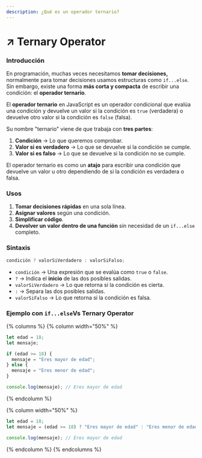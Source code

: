 ```yaml
---
description: ¿Qué es un operador ternario?
---
```


# ↗️ Ternary Operator

### Introducción

En programación, muchas veces necesitamos **tomar decisiones,** normalmente para tomar decisiones usamos estructuras como `if...else`. Sin embargo, existe una forma **más corta y compacta** de escribir una condición: el **operador ternario**.&#x20;

El **operador ternario** en JavaScript es un operador condicional que evalúa una condición y devuelve un valor si la condición es `true` (verdadera) o devuelve otro valor si la condición es `false` (falsa).

Su nombre "ternario" viene de que trabaja con **tres partes**:

1. **Condición** → Lo que queremos comprobar.
2. **Valor si es verdadero** → Lo que se devuelve si la condición se cumple.
3. **Valor si es falso** → Lo que se devuelve si la condición no se cumple.

El operador ternario es como un **atajo** para escribir una condición que devuelve un valor u otro dependiendo de si la condición es verdadera o falsa.

### Usos

1. **Tomar decisiones rápidas** en una sola línea.
2. **Asignar valores** según una condición.
3. **Simplificar código**.
4. **Devolver un valor dentro de una función** sin necesidad de un `if...else` completo.

### Sintaxis

```javascript
condición ? valorSiVerdadero : valorSiFalso;
```

* `condición` → Una expresión que se evalúa como `true` o `false`.
* `?` → Indica el **inicio** de las dos posibles salidas.
* `valorSiVerdadero` → Lo que retorna si la condición es cierta.
* `:` → Separa las dos posibles salidas.
* `valorSiFalso` → Lo que retorna si la condición es falsa.

### Ejemplo con `if...else`Vs Ternary Operator

{% columns %}
{% column width="50%" %}
```javascript
let edad = 18;
let mensaje;

if (edad >= 18) {
  mensaje = "Eres mayor de edad";
} else {
  mensaje = "Eres menor de edad";
}

console.log(mensaje); // Eres mayor de edad
```
{% endcolumn %}

{% column width="50%" %}
```javascript
let edad = 18;
let mensaje = (edad >= 18) ? "Eres mayor de edad" : "Eres menor de edad";

console.log(mensaje); // Eres mayor de edad
```
{% endcolumn %}
{% endcolumns %}
